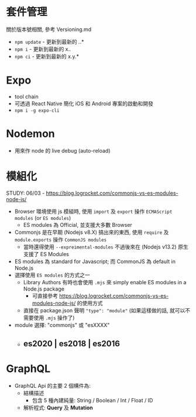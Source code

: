 
# 套件管理

關於版本號相關, 參考 Versioning.md

- `npm update` - 更新到最新的 *.*.*
- `npm i`      - 更新到最新的 x.*.*
- `npm ci`     - 更新到最新的 x.y.*


# Expo

- tool chain
- 可透過 React Native 簡化 iOS 和 Android 專案的啟動和開發
- `npm i -g expo-cli`


# Nodemon

- 用來作 node 的 live debug (auto-reload)


# 模組化

STUDY: 06/03 - https://blog.logrocket.com/commonjs-vs-es-modules-node-js/

- Browser 環境使用 js 模組時, 使用 `import` 及 `export` 操作 `ECMAScript modules` (or `ES modules`)
    - ES modules 為 Official, 並支援大多數 Browser
- Commonjs 是在早期 (Nodejs v8.X) 搞出來的東西, 使用 `require` 及 `module.exports` 操作 `CommonJS modules`
    - 當時還得使用 `--expreimental-modules` 不過後來在 (Nodejs v13.2) 原生支援了 ES Modules
- ES modules 為 standard for Javascript; 而 CommonJS 為 default in Node.js
- 選擇使用 `ES modules` 的方式之一
    - Library Authors 有時也會使用 `.mjs` 來 simply enable ES modules in a Node.js package
        - 可直接參考 https://blog.logrocket.com/commonjs-vs-es-modules-node-js/ 的使用方式
    - 直接在 package.json 聲明 `"type": "module"` (如果這樣做的話, 就可以不需要使用 `.mjs` 操作了)
- module 選擇: "commonjs" 或 "esXXXX"
    - es2020 | es2018 | es2016
        - 


# GraphQL

- GraphQL Api 的主要 2 個構件為: 
    - 結構描述
        - 包含 5 種內建純量: String / Boolean / Int / Float / ID
    - 解析程式: **Query** 及 **Mutation**
